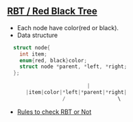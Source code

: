 ## [RBT / Red Black Tree](https://www.youtube.com/watch?v=UaLIHuR1t8Q&t=883s)
- Each node have color(red or black). 
- Data structure
```c
  struct node{ 
    int item;  
    enum{red, black}color;
    struct node *parent, *left, *right; 
  };
  
                          |
      |item|color|*left|*parent|*right|
                  /                 \
```
- [Rules to check RBT or Not](Rules_to_Check_RBT_or_not)
